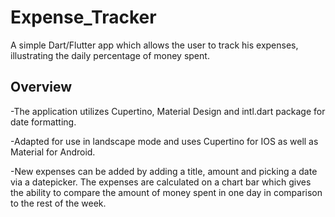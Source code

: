 # Expense_Tracker

A simple Dart/Flutter app which allows the user to track his expenses, illustrating the daily percentage of money spent.

## Overview

-The application utilizes Cupertino, Material Design and intl.dart package for date formatting.

-Adapted for use in landscape mode and uses Cupertino for IOS as well as Material for Android.

-New expenses can be added by adding a title, amount and picking a date via a datepicker. The expenses are calculated on a chart bar which gives the ability to compare the amount of money spent in one day in comparison to the rest of the week. 


